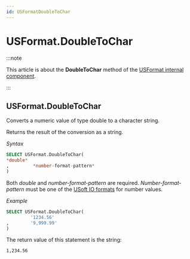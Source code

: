 ```yaml
---
id: USFormatDoubleToChar
---
```


# USFormat.DoubleToChar




:::note

This article is about the **DoubleToChar** method of the [USFormat internal component](/docs/Extensions/USFormat_internal_component).

:::

## **USFormat.DoubleToChar**

Converts a numeric value of type double to a character string.

Returns the result of the conversion as a string.

*Syntax*

```sql
SELECT USFormat.DoubleToChar(
*double*
,         *number-format-pattern*
)
```

Both *double* and *number-format-pattern* are required. *Number-format-pattern* must be one of the [USoft IO formats](/docs/Modeller_and_Rules_Engine/Domains/IO_formats.md) for number values.

*Example*

```sql
SELECT USFormat.DoubleToChar(
         '1234.56'
,        '9,999.99'
)
```

The return value of this statement is the string:

```
1,234.56
```

 